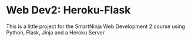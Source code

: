 # Web Dev2: Heroku-Flask

This is a little project for the SmartNinja Web Development 2 course using Python, Flask, Jinja and a Heroku Server.
